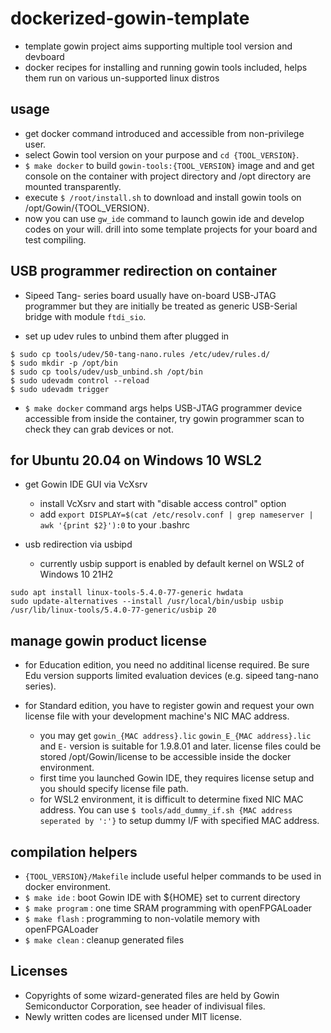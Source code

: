 # dockerized-gowin-template

- template gowin project aims supporting multiple tool version and devboard
- docker recipes for installing and running gowin tools included, helps them run on various un-supported linux distros

## usage

- get docker command introduced and accessible from non-privilege user.
- select Gowin tool version on your purpose and `cd {TOOL_VERSION}`.
- `$ make docker` to build `gowin-tools:{TOOL_VERSION}` image and and get console on the container with project directory and /opt directory are mounted transparently.
- execute `$ /root/install.sh` to download and install gowin tools on /opt/Gowin/{TOOL\_VERSION}.
- now you can use `gw_ide` command to launch gowin ide and develop codes on your will. drill into some template projects for your board and test compiling.

## USB programmer redirection on container

- Sipeed Tang- series board usually have on-board USB-JTAG programmer but they are initially be treated as generic USB-Serial bridge with module `ftdi_sio`.

- set up udev rules to unbind them after plugged in
```
$ sudo cp tools/udev/50-tang-nano.rules /etc/udev/rules.d/
$ sudo mkdir -p /opt/bin
$ sudo cp tools/udev/usb_unbind.sh /opt/bin
$ sudo udevadm control --reload
$ sudo udevadm trigger
```

- `$ make docker` command args helps USB-JTAG programmer device accessible from inside the container, try gowin programmer scan to check they can grab devices or not.

## for Ubuntu 20.04 on Windows 10 WSL2

- get Gowin IDE GUI via VcXsrv
  + install VcXsrv and start with "disable access control" option
  + add `export DISPLAY=$(cat /etc/resolv.conf | grep nameserver | awk '{print $2}'):0` to your .bashrc

- usb redirection via usbipd
  + currently usbip support is enabled by default kernel on WSL2 of Windows 10 21H2

```
sudo apt install linux-tools-5.4.0-77-generic hwdata
sudo update-alternatives --install /usr/local/bin/usbip usbip /usr/lib/linux-tools/5.4.0-77-generic/usbip 20
```

## manage gowin product license

- for Education edition, you need no additinal license required. Be sure Edu version supports limited evaluation devices (e.g. sipeed tang-nano series).

- for Standard edition, you have to register gowin and request your own license file with your development machine's NIC MAC address.
  + you may get `gowin_{MAC address}.lic` `gowin_E_{MAC address}.lic` and `E-` version is suitable for 1.9.8.01 and later. license files could be stored /opt/Gowin/license to be accessible inside the docker environment.
  + first time you launched Gowin IDE, they requires license setup and you should specify license file path.
  + for WSL2 environment, it is difficult to determine fixed NIC MAC address. You can use `$ tools/add_dummy_if.sh {MAC address seperated by ':'}` to setup dummy I/F with specified MAC address.

## compilation helpers

- `{TOOL_VERSION}/Makefile` include useful helper commands to be used in docker environment.
- `$ make ide` : boot Gowin IDE with ${HOME} set to current directory
- `$ make program` : one time SRAM programming with openFPGALoader
- `$ make flash` : programming to non-volatile memory with openFPGALoader
- `$ make clean` : cleanup generated files

## Licenses

- Copyrights of some wizard-generated files are held by Gowin Semiconductor Corporation, see header of indivisual files.
- Newly written codes are licensed under MIT license.
